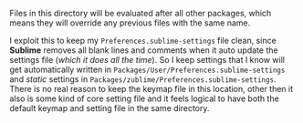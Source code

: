 Files in this directory will be evaluated after all other packages, which means they will override any previous files with the same name.  

I exploit this to keep my `Preferences.sublime-settings` file clean, since **Sublime** removes all blank lines and comments when it auto update the settings file (*which it does all the time*). So I keep settings that I know will get automatically written in `Packages/User/Preferences.sublime-settings` and *static* settings in `Packages/zublime/Preferences.sublime-settings`. There is no real reason to keep the keymap file in this location, other then it also is some kind of core setting file and it feels logical to have both the default keymap and setting file in the same directory.
